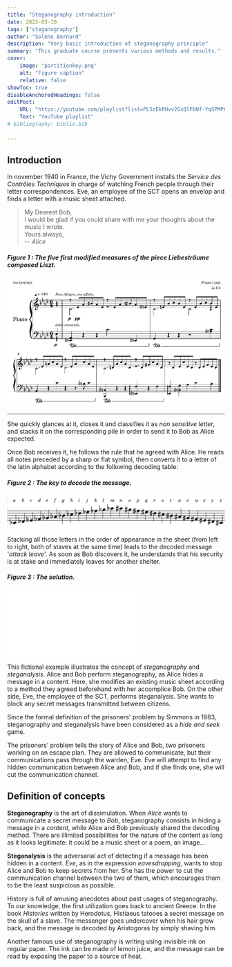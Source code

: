 ```yaml
---
title: "Steganography introduction"
date: 2022-03-10
tags: ["steganography"]
author: "Solène Bernard"
description: "Very basic introduction of steganography principle" 
summary: "This graduate course presents various methods and results." 
cover:
    image: "partitionkey.png"
    alt: "Figure caption"
    relative: false
showToc: true
disableAnchoredHeadings: false
editPost:
    URL: "https://youtube.com/playlist?list=PL5zEkRHvv2GxQlFbNf-YqSPMP6ePc3DQf"
    Text: "YouTube playlist"
# bibliography: biblio.bib

---
```


## Introduction

In november 1940 in France, the Vichy Government installs the *Service des Contrôles Techniques* in charge of watching French people through their letter correspondences. Eve, an employee of the SCT opens an envelop and finds a letter with a music sheet attached.
 
> My Dearest Bob, \
> I would be glad if you could share with me your thoughts about the music I wrote. \
> Yours always, \
> -- <cite>Alice</cite>


##### Figure 1 : The five first modified measures of the piece Liebesträume composed Liszt.

![](partition.png)

---

She quickly glances at it, closes it and classifies it as *non sensitive letter*, and stacks it on the corresponding pile in order to send it to Bob as Alice expected. 

Once Bob receives it, he follows the rule that he agreed with Alice. He reads all notes preceded by a sharp or flat symbol, then converts it to a letter of the latin alphabet according to the following decoding table:

##### Figure 2 : The key to decode the message.
![](partitionkey.png)


Stacking all those letters in the order of appearance in the sheet (from left to right, both of staves at the same time) leads to the decoded message '*attack leave*'. As soon as Bob discovers it, he understands that his security is at stake and immediately leaves for another shelter.


##### Figure 3 : The solution.
![](partitionsoluce.pdf)

This fictional example illustrates the concept of *steganography* and *steganalysis*. Alice and Bob perform steganography, as Alice hides a message in a content. Here, she modifies an existing music sheet according to a method they agreed beforehand with her accomplice Bob. On the other side, Eve, the employee of the SCT, performs steganalysis. She wants to block any secret messages transmitted between citizens. 

Since the formal definition of the prisoners' problem by Simmons in 1983, steganography and steganalysis have been considered as a *hide and seek* game.

The prisoners’ problem tells the story of Alice and Bob, two prisoners working on an escape plan. They are allowed to communicate, but their communications pass through the warden, Eve. Eve will attempt to find any hidden communication between Alice and Bob, and if she finds one, she will cut the communication channel.

## Definition of concepts

**Steganography** is the art of dissimulation. When *Alice* wants to communicate a secret message to *Bob*, steganography consists in hiding a message in a *content*, while Alice and Bob previously shared the decoding method. There are illimited possibilities for the nature of the content as long as it looks legitimate: it could be a music sheet or a poem, an image... 

**Steganalysis** is the adversarial act of detecting if a message has been hidden in a content. *Eve*, as in the expression *eavesdropping*, wants to stop Alice and Bob to keep secrets from her. She has the power to cut the communication channel between the two of them, which encourages them to be the least suspicious as possible.

History is full of amusing anecdotes about past usages of steganography. To our knowledge, the first utilization goes back to ancient Greece. In the book *Histories* written by Herodotus, Histiaeus tatooes a secret message on the skull of a slave. The messenger goes undercover when his hair grow back, and the message is decoded by Aristogoras by simply shaving him.

Another famous use of steganography is writing using invisible ink on regular paper. The ink can be made of lemon juice, and the message can be read by exposing the paper to a source of heat.

<!-- 

\vspace{1em}

In this thesis, we will limit ourselves to a particular type of content: digital images. The next section aims at introducing the image format, before explaining how to apply steganography in images.


\section{Image representation}

\subsection{From photons to digital data}

Photography, which means etymologically ``coloring with light'' is the ambitious challenge to convert into an object the environment which created a physical sensation in a human. This technique is more than common today, as it is part to our daily lifes as all of our smartphones can take pictures. But until last century, photography was not common and it required a lot of technological and scientific progress. 

\begin{marginfigure}
\includegraphics[width=\linewidth]{images/spectrum.pdf}
\caption{Normalized response of the three cones S, M, L of the human eye~\cite{stockman2000spectral} (top) and of the three color channels of a Nikon D700 device~\cite{mauer2009measuring} (bottom).}
\label{app:fig:spectrum}
\end{marginfigure}

It exists two major technologies of photographic sensors: CCD (Char-Coupled Device) and CMOS (Complementary Metal Oxide Semiconductor) using photoelectric effect. It quantifies the number of photons hitting a photographic cell array in order to translate it to numerical data.

In order to reproduce colored photography, researchers first looked for the biological composition of a human eye. It is in 1802 that Young discovered~\cite{young1948theory} that it exists three types of photoreceptors (now known as cone cells) in the human eye, each of which are sensitive to a particular range of visible light, which where called short, medium or large given their size. 

A few years later, Maxwell demonstrated theoretically in 1855~\cite{MaxwellXVIIIEO} that any monochromatic light stimulating three receptors should be able to be equally stimulated by a set of three different monochromatic lights. This would mean that every sensation of color could be reproduced by a superposition of three colors, therefore called \textit{primary colors}. The first color photography was therefore produced by taking picture three times of the same scene with three colored filters. 

Today, representation of color digital images still relies on the superposition of three color channels which are red, green and blue, so three type of tensors are used. Figure~\ref{app:fig:spectrum} shows both absorption spectrums of receptors in the eye and in a Nikon D700 look alike.


% The first three colorless photographs were obtain through of monochromatic photographic of the same scene were taken through red, green and blue filters, then were printed on their complementary color so that the superposition of the three would reproduce the original scene (given the theory of subtractive colorimetry).

In order to take at one instant a picture with three kind of photoreceptors, the most common solution is to use a color filter array (CFA). It is a mosaic of tiny color filters placed over the pixel sensors of an image sensor to capture color information.  Multiple subjective designs of the CFA exists. The most  popular one is the Bayer Filter, plotted on Figure~\ref{fig:bayer}.

\begin{marginfigure}
\includegraphics[width=\linewidth]{images/bayer.pdf}
\caption{The Bayer CFA. Each two-by-two submosaic contains 2 green, 1 blue, and 1 red filter, each filter covering one pixel sensor.}
\label{fig:bayer}
\end{marginfigure}

The raw image data captured by the image sensor is then converted to a full-color image (with intensities of all three primary colors represented at each pixel) by a demosaicing algorithm which is tailored for each type of color filter. 

Gray scale images are coded only with one channel. It contains the luminance $Y$, which is equal to a linear combination of the three color channels $R,G$ and $B$:

\begin{equation}
Y = 0.299R + 0.587G + 0.114B
\label{eq:luminance}
\end{equation}

\begin{figure*}
\includegraphics[width=\linewidth]{images/imagecolor.pdf}
\caption{Three colors (left) channels, which when superposed produce a color image (fourth image). The last image is the luminance computed with Equation~\ref{eq:luminance}.
}
\label{fig:imagecolor}
\end{figure*}  -->


